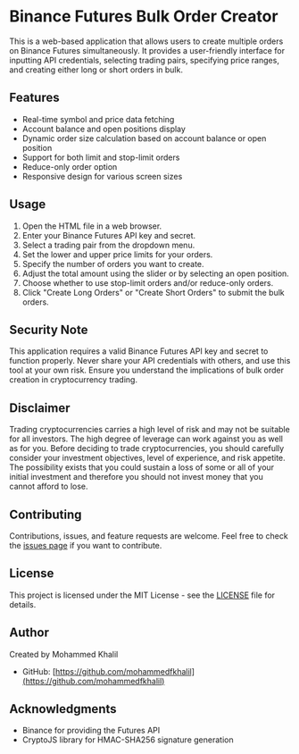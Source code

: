 # Binance Futures Bulk Order Creator

This is a web-based application that allows users to create multiple orders on Binance Futures simultaneously. It provides a user-friendly interface for inputting API credentials, selecting trading pairs, specifying price ranges, and creating either long or short orders in bulk.

## Features

- Real-time symbol and price data fetching
- Account balance and open positions display
- Dynamic order size calculation based on account balance or open position
- Support for both limit and stop-limit orders
- Reduce-only order option
- Responsive design for various screen sizes

## Usage

1. Open the HTML file in a web browser.
2. Enter your Binance Futures API key and secret.
3. Select a trading pair from the dropdown menu.
4. Set the lower and upper price limits for your orders.
5. Specify the number of orders you want to create.
6. Adjust the total amount using the slider or by selecting an open position.
7. Choose whether to use stop-limit orders and/or reduce-only orders.
8. Click "Create Long Orders" or "Create Short Orders" to submit the bulk orders.

## Security Note

This application requires a valid Binance Futures API key and secret to function properly. Never share your API credentials with others, and use this tool at your own risk. Ensure you understand the implications of bulk order creation in cryptocurrency trading.

## Disclaimer

Trading cryptocurrencies carries a high level of risk and may not be suitable for all investors. The high degree of leverage can work against you as well as for you. Before deciding to trade cryptocurrencies, you should carefully consider your investment objectives, level of experience, and risk appetite. The possibility exists that you could sustain a loss of some or all of your initial investment and therefore you should not invest money that you cannot afford to lose.

## Contributing

Contributions, issues, and feature requests are welcome. Feel free to check the [issues page](https://github.com/yourusername/binance-futures-bulk-order-creator/issues) if you want to contribute.

## License

This project is licensed under the MIT License - see the [LICENSE](LICENSE) file for details.

## Author

Created by Mohammed Khalil
- GitHub: [https://github.com/mohammedfkhalil](https://github.com/mohammedfkhalil)

## Acknowledgments

- Binance for providing the Futures API
- CryptoJS library for HMAC-SHA256 signature generation
